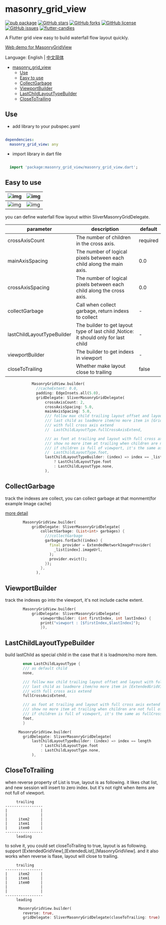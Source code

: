 # masonry_grid_view

[![pub package](https://img.shields.io/pub/v/masonry_grid_view.svg)](https://pub.dartlang.org/packages/masonry_grid_view) [![GitHub stars](https://img.shields.io/github/stars/fluttercandies/masonry_grid_view)](https://github.com/fluttercandies/masonry_grid_view/stargazers) [![GitHub forks](https://img.shields.io/github/forks/fluttercandies/masonry_grid_view)](https://github.com/fluttercandies/masonry_grid_view/network)  [![GitHub license](https://img.shields.io/github/license/fluttercandies/masonry_grid_view)](https://github.com/fluttercandies/masonry_grid_view/blob/master/LICENSE)  [![GitHub issues](https://img.shields.io/github/issues/fluttercandies/masonry_grid_view)](https://github.com/fluttercandies/masonry_grid_view/issues) <a target="_blank" href="https://jq.qq.com/?_wv=1027&k=5bcc0gy"><img border="0" src="https://pub.idqqimg.com/wpa/images/group.png" alt="flutter-candies" title="flutter-candies"></a>

A Flutter grid view easy to build waterfall flow layout quickly.

[Web demo for MasonryGridView](https://fluttercandies.github.io/masonry_grid_view/)

Language: English | [中文简体](README-ZH.md)

- [masonry_grid_view](#MasonryGridView)
  - [Use](#use)
  - [Easy to use](#easy-to-use)
  - [CollectGarbage](#collectgarbage)
  - [ViewportBuilder](#viewportbuilder)
  - [LastChildLayoutTypeBuilder](#lastchildlayouttypebuilder)
  - [CloseToTrailing](#closetotrailing)

## Use

* add library to your pubspec.yaml

```yaml

dependencies:
  masonry_grid_view: any

```
* import library in dart file

```dart

  import 'package:masonry_grid_view/masonry_grid_view.dart';

```


## Easy to use

| ![img](https://github.com/fluttercandies/flutter_candies/tree/master/gif/masonry_grid_view/random_sized.gif) | ![img](https://github.com/fluttercandies/flutter_candies/tree/master/gif/masonry_grid_view/custom_scrollView.gif) |
| --------------------------------------------------------------------------------------------------------- | -------------------------------------------------------------------------------------------------------------- |
| ![img](https://github.com/fluttercandies/flutter_candies/tree/master/gif/masonry_grid_view/known_sized.gif)  | ![img](https://github.com/fluttercandies/flutter_candies/tree/master/gif/masonry_grid_view/variable_sized.gif)    |

you can define waterfall flow layout within SliverMasonryGridDelegate.

| parameter                  | description                                                                         | default  |
| -------------------------- | ----------------------------------------------------------------------------------- | -------- |
| crossAxisCount             | The number of children in the cross axis.                                           | required |
| mainAxisSpacing            | The number of logical pixels between each child along the main axis.                | 0.0      |
| crossAxisSpacing           | The number of logical pixels between each child along the cross axis.               | 0.0      |
| collectGarbage             | Call when collect garbage, return indexs to collect                                 | -        |
| lastChildLayoutTypeBuilder | The builder to get layout type of last child ,Notice: it should only for last child | -        |
| viewportBuilder            | The builder to get indexs in viewport                                               | -        |
| closeToTrailing            | Whether make layout close to trailing                                               | false    |

```dart
            MasonryGridView.builder(
              //cacheExtent: 0.0,
              padding: EdgeInsets.all(5.0),
              gridDelegate: SliverMasonryGridDelegate(
                  crossAxisCount: 2,
                  crossAxisSpacing: 5.0,
                  mainAxisSpacing: 5.0,
                  /// follow max child trailing layout offset and layout with full cross axis extend
                  /// last child as loadmore item/no more item in [GridView] and [MasonryGridView]
                  /// with full cross axis extend
                  //  LastChildLayoutType.fullCrossAxisExtend,

                  /// as foot at trailing and layout with full cross axis extend
                  /// show no more item at trailing when children are not full of viewport
                  /// if children is full of viewport, it's the same as fullCrossAxisExtend
                  //  LastChildLayoutType.foot,
                  lastChildLayoutTypeBuilder: (index) => index == _list.length
                      ? LastChildLayoutType.foot
                      : LastChildLayoutType.none,
                  ),

```

## CollectGarbage

track the indexes are collect, you can collect garbage at that monment(for example Image cache)

[more detail](https://github.com/fluttercandies/extended_image/blob/e1577bc4d0b57c725110a9d886703b98a72772b5/example/lib/pages/photo_view_demo.dart#L91)

```dart
        MasonryGridView.builder(
            gridDelegate: SliverMasonryGridDelegate(
                collectGarbage: (List<int> garbages) {
                  ///collectGarbage
                  garbages.forEach((index) {
                    final provider = ExtendedNetworkImageProvider(
                      _list[index].imageUrl,
                    );
                    provider.evict();
                  });
                },
              ),
```

## ViewportBuilder

track the indexes go into the viewport, it's not include cache extent.

```dart
        MasonryGridView.builder(
            gridDelegate: SliverMasonryGridDelegate(
                viewportBuilder: (int firstIndex, int lastIndex) {
                print("viewport : [$firstIndex,$lastIndex]");
                }),
```

## LastChildLayoutTypeBuilder

build lastChild as special child in the case that it is loadmore/no more item.

```dart
        enum LastChildLayoutType {
        /// as default child
        none,

        /// follow max child trailing layout offset and layout with full cross axis extend
        /// last child as loadmore item/no more item in [ExtendedGridView] and [MasonryGridView]
        /// with full cross axis extend
        fullCrossAxisExtend,

        /// as foot at trailing and layout with full cross axis extend
        /// show no more item at trailing when children are not full of viewport
        /// if children is full of viewport, it's the same as fullCrossAxisExtend
        foot,
        }

      MasonryGridView.builder(
        gridDelegate: SliverMasonryGridDelegate(
            lastChildLayoutTypeBuilder: (index) => index == length
                ? LastChildLayoutType.foot
                : LastChildLayoutType.none,
            ),
```

## CloseToTrailing

when reverse property of List is true, layout is as following.
it likes chat list, and new session will insert to zero index.
but it's not right when items are not full of viewport.

```
     trailing
-----------------
|               |
|               |
|     item2     |
|     item1     |
|     item0     |
-----------------
     leading
```

to solve it, you could set closeToTrailing to true, layout is as following.
support [ExtendedGridView],[ExtendedList],[MasonryGridView].
and it also works when reverse is flase, layout will close to trailing.

```
     trailing
-----------------
|     item2     |
|     item1     |
|     item0     |
|               |
|               |
-----------------
     leading
```

```dart
      MasonryGridView.builder(
        reverse: true,
        gridDelegate: SliverMasonryGridDelegate(closeToTrailing: true),
```